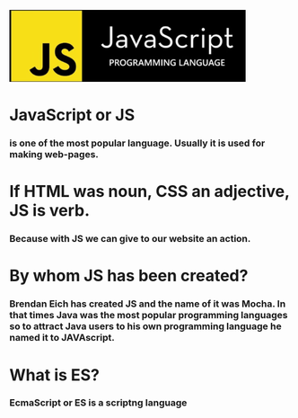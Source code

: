 ![alt text](image-1.png)
# JavaScript or JS
### is one of the most popular language. Usually it is used for making web-pages.

# If HTML was noun, CSS an adjective, JS is verb.

### Because with JS we can give to our website an action.

# By whom JS has been created?
### Brendan Eich has created JS and the name of it was Mocha. In that times Java was the most popular programming languages so to attract Java users to his own programming language he named it to JAVAscript.

# What is ES?
### EcmaScript or ES is a scriptng language 